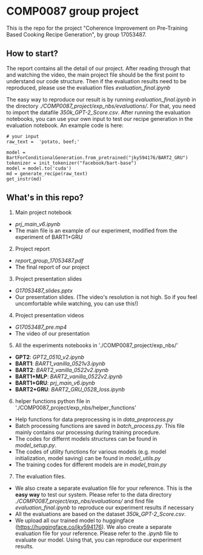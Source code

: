 # COMP0087 group project

This is the repo for the project "Coherence Improvement on Pre-Training Based Cooking Recipe Generation", by group 17053487. 

## How to start?

The report contains all the detail of our project. After reading through that and watching the video, the main project file should be the first point to understand our code structure. Then if the evaluation results need to be reproduced, please use the evaluation files *evaluation_final.ipynb*

The easy way to reproduce our result is by running *evaluation_final.ipynb* in the directory *./COMP0087_project/exp_nbs/evaluations/*. For that, you need to import the datafile *350k_GPT-2_Score.csv*. After running the evaluation notebooks, you can use your own input to test our recipe generation in the evaluation notebook. An example code is here:

```
# your input
raw_text =  'potato, beef;'

model = BartForConditionalGeneration.from_pretrained("jky594176/BART2_GRU")
tokenizer = init_tokenizer("facebook/bart-base")
model = model.to('cuda')
md = generate_recipe(raw_text)
get_instr(md)
```


## What's in this repo?
1. Main project notebook
  - *prj_main_v6.ipynb*
  - The main file is an example of our experiment, modified from the experiment of BART1+GRU
2. Project report
  - *report_group_17053487.pdf*
  - The final report of our project
3. Project presentation slides
  - *G17053487_slides.pptx*
  - Our presentation slides. (The video's resolution is not high. So if you feel uncomfortable while watching, you can use this!)
4. Project presentation videos
  - *G17053487_pre.mp4*
  -  The video of our presentation
5. All the experiments notebooks in './COMP0087_project/exp_nbs/'
  - **GPT2**: *GPT2_0510_v2.ipynb*
  - **BART1**: *BART1_vanilla_0521v3.ipynb*
  - **BART2**: *BART2_vanilla_0522v2.ipynb*
  - **BART1+MLP**: *BART2_vanilla_0522v2.ipynb*
  - **BART1+GRU**: *prj_main_v6.ipynb*
  - **BART2+GRU**: *BART2_GRU_0528_loss.ipynb*
6. helper functions python file in './COMP0087_project/exp_nbs/helper_functions'
  - Help functions for data preprocessing is in *data_preprocess.py*
  - Batch processing functions are saved in *batch_process.py*. This file mainly contains our processing during training procedure. 
  - The codes for differnt models structures can be found in *model_setup.py*. 
  - The codes of utility functions for various models (e.g. model initialization, model saving) can be found in *model_utils.py*
  - The training codes for different models are in *model_train.py*
  

7. The evaluation files.
  - We also create a separate evaluation file for your reference. This is the **easy way** to test our system. Please refer to the data directory *./COMP0087_project/exp_nbs/evaluations/* and find file *evaluation_final.ipynb* to reproduce our experiment results if necessary
  - All the evaluations are based on the dataset *350k_GPT-2_Score.csv*.
  -  We upload all our trained model to huggingface (https://huggingface.co/jky594176). We also create a separate evaluation file for your reference. Please refer to the *.ipynb* file to evaluate our model. Using that, you can reproduce our experiment results.
